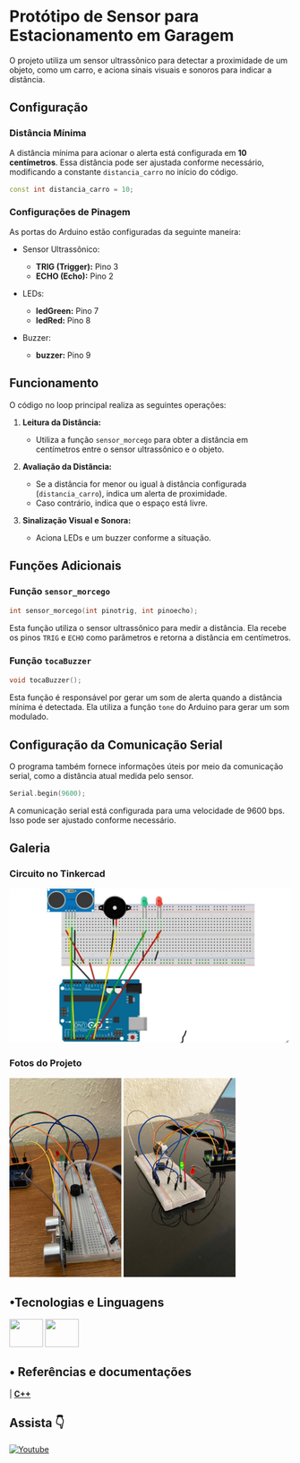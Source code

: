 # Protótipo de Sensor para Estacionamento em Garagem

O projeto utiliza um sensor ultrassônico para detectar a proximidade de um objeto, como um carro, e aciona sinais visuais e sonoros para indicar a distância.

## Configuração

### Distância Mínima
A distância mínima para acionar o alerta está configurada em **10 centímetros**. Essa distância pode ser ajustada conforme necessário, modificando a constante `distancia_carro` no início do código.

```cpp
const int distancia_carro = 10;
```

### Configurações de Pinagem

As portas do Arduino estão configuradas da seguinte maneira:

- Sensor Ultrassônico:
  - **TRIG (Trigger):** Pino 3
  - **ECHO (Echo):** Pino 2

- LEDs:
  - **ledGreen:** Pino 7
  - **ledRed:** Pino 8

- Buzzer:
  - **buzzer:** Pino 9

## Funcionamento

O código no loop principal realiza as seguintes operações:

1. **Leitura da Distância:**
   - Utiliza a função `sensor_morcego` para obter a distância em centímetros entre o sensor ultrassônico e o objeto.

2. **Avaliação da Distância:**
   - Se a distância for menor ou igual à distância configurada (`distancia_carro`), indica um alerta de proximidade.
   - Caso contrário, indica que o espaço está livre.

3. **Sinalização Visual e Sonora:**
   - Aciona LEDs e um buzzer conforme a situação.

## Funções Adicionais

### Função `sensor_morcego`
```cpp
int sensor_morcego(int pinotrig, int pinoecho);
```

Esta função utiliza o sensor ultrassônico para medir a distância. Ela recebe os pinos `TRIG` e `ECHO` como parâmetros e retorna a distância em centímetros.

### Função `tocaBuzzer`
```cpp
void tocaBuzzer();
```

Esta função é responsável por gerar um som de alerta quando a distância mínima é detectada. Ela utiliza a função `tone` do Arduino para gerar um som modulado.

## Configuração da Comunicação Serial

O programa também fornece informações úteis por meio da comunicação serial, como a distância atual medida pelo sensor.

```cpp
Serial.begin(9600);
```

A comunicação serial está configurada para uma velocidade de 9600 bps. Isso pode ser ajustado conforme necessário.

## Galeria

### Circuito no Tinkercad
<img src="https://raw.githubusercontent.com/DSantosxTech/Arduino-sensor-estacionamento/main/github/Circuito.jpeg" alt="circuito">

### Fotos do Projeto

<img src="https://raw.githubusercontent.com/DSantosxTech/Arduino-sensor-estacionamento/main/github/Galeria%20(2).jpeg" alt="circuito2" width="200">

<img src="https://raw.githubusercontent.com/DSantosxTech/Arduino-sensor-estacionamento/main/github/Galeria%20(3).jpeg" alt="circuito3" width="200">

## •Tecnologias e Linguagens
<div style="display: inline_block">
  <img src="https://cdn.jsdelivr.net/gh/devicons/devicon@latest/icons/arduino/arduino-original-wordmark.svg" height="50" width="60"/>
  <img src="https://cdn.jsdelivr.net/gh/devicons/devicon@latest/icons/cplusplus/cplusplus-original.svg" height="50" width="60"/>
</div>

## • Referências e documentações
| **[C++](https://en.cppreference.com/w/)**

## Assista 👇

[<img alt="Youtube" src="https://img.shields.io/badge/YouTube-%23FF0000.svg?style=for-the-badge&logo=YouTube&logoColor=white"/>](https://youtube.com/shorts/QcdDXgQLeNk?si=6_nTfxqE1FCtIVvS)
